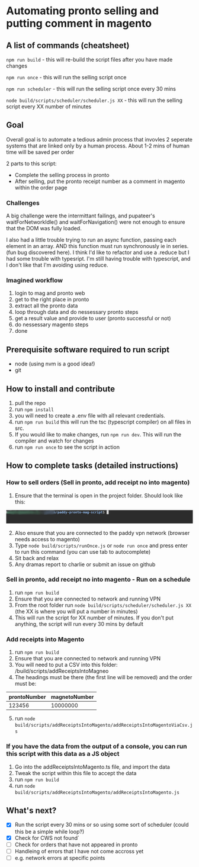 # Automating pronto selling and putting comment in magento

## A list of commands (cheatsheet)

`npm run build` - this will re-build the script files after you have made changes

`npm run once` - this will run the selling script once

`npm run scheduler` - this will run the selling script once every 30 mins

`node build/scripts/scheduler/scheduler.js XX` - this will run the selling script every XX number of minutes

## Goal

Overall goal is to automate a tedious admin process that invovles 2 seperate systems that are linked only by a human process. About 1-2 mins of human time will be saved per order

2 parts to this script:

- Complete the selling process in pronto
- After selling, put the pronto receipt number as a comment in magento within the order page

### Challenges

A big challenge were the intermittant failings, and pupateer's waitForNetworkIdle() and waitForNavigation() were not enough to ensure that the DOM was fully loaded.

I also had a little trouble trying to run an async function, passing each element in an array. AND this function must run synchronously ie in series. (fun bug discovered here). I think I'd like to refactor and use a .reduce but I had some trouble with typesript. I'm still having trouble with typescript, and I don't like that I'm avoiding using reduce.

### Imagined workflow

1. login to mag and pronto web
2. get to the right place in pronto
3. extract all the pronto data
4. loop through data and do nessessary pronto steps
5. get a result value and provide to user (pronto successful or not)
6. do nessessary magento steps
7. done

## Prerequisite software required to run script

- node (using nvm is a good idea!)
- git

## How to install and contribute

1. pull the repo
2. run `npm install`
3. you will need to create a .env file with all relevant credentials.
4. run `npm run build` this will run the tsc (typescript compiler) on all files in src.
5. If you would like to make changes, run `npm run dev`. This will run the compiler and watch for changes
6. run `npm run once` to see the script in action

## How to complete tasks (detailed instructions)

### How to sell orders (Sell in pronto, add receipt no into magento)

1. Ensure that the terminal is open in the project folder. Should look like this:

![terminal](/readme-pics/terminal2.png)

2. Also ensure that you are connected to the paddy vpn network (browser needs access to magento)
3. Type `node build/scripts/runOnce.js` or `node run once` and press enter to run this command (you can use tab to autocomplete)
4. Sit back and relax
5. Any dramas report to charlie or submit an issue on github

### Sell in pronto, add receipt no into magento - Run on a schedule

1. run `npm run build`
2. Ensure that you are connected to network and running VPN
3. From the root folder run `node build/scripts/scheduler/scheduler.js XX`
   (the XX is where you will put a number in minutes)
4. This will run the script for XX number of minutes. If you don't put anything, the script will run every 30 mins by default

### Add receipts into Magento

1. run `npm run build`
2. Ensure that you are connected to network and running VPN
3. You will need to put a CSV into this folder: /build/scripts/addReceiptsIntoMagneo
4. The headings must be there (the first line will be removed) and the order must be:

| prontoNumber | magnetoNumber |
| ------------ | ------------- |
| 123456       | 10000000      |

5. run `node build/scripts/addReceiptsIntoMagento/addReceiptsIntoMagentoViaCsv.js`

### If you have the data from the output of a console, you can run this script with this data as a JS object

1. Go into the addReceiptsIntoMagento.ts file, and import the data
2. Tweak the script within this file to accept the data
3. run `npm run build`
4. run `node build/scripts/addReceiptsIntoMagento/addReceiptsIntoMagento.js`

## What's next?

- [x] Run the script every 30 mins or so using some sort of scheduler (could this be a simple while loop?)
- [x] Check for CWS not found`
- [ ] Check for orders that have not appeared in pronto
- [ ] Handleing of errors that I have not come accross yet
- [ ] e.g. network errors at specific points

